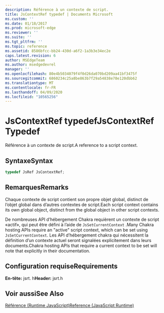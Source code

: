 ```yaml
---
description: Référence à un contexte de script.
title: JsContextRef typedef | Documents Microsoft
ms.custom: ''
ms.date: 01/18/2017
ms.prod: microsoft-edge
ms.reviewer: ''
ms.suite: ''
ms.tgt_pltfrm: ''
ms.topic: reference
ms.assetid: 8586bfcc-bb24-430d-a6f2-1a3b3e34ec2e
caps.latest.revision: 6
author: MSEdgeTeam
ms.author: msedgedevrel
manager: ''
ms.openlocfilehash: 80e4b5034079f4f0d26da070bd209aa41bf3475f
ms.sourcegitcommit: 6860234c25a8be863b7f29a54838e78e120dbb62
ms.translationtype: MT
ms.contentlocale: fr-FR
ms.lasthandoff: 04/09/2020
ms.locfileid: "10565256"
---
```

# <span data-ttu-id="94b8f-103">JsContextRef typedef</span><span class="sxs-lookup"><span data-stu-id="94b8f-103">JsContextRef Typedef</span></span>
<span data-ttu-id="94b8f-104">Référence à un contexte de script.</span><span class="sxs-lookup"><span data-stu-id="94b8f-104">A reference to a script context.</span></span>  
  
## <span data-ttu-id="94b8f-105">Syntaxe</span><span class="sxs-lookup"><span data-stu-id="94b8f-105">Syntax</span></span>  
  
```cpp  
typedef JsRef JsContextRef;  
```  
  
## <span data-ttu-id="94b8f-106">Remarques</span><span class="sxs-lookup"><span data-stu-id="94b8f-106">Remarks</span></span>  
 <span data-ttu-id="94b8f-107">Chaque contexte de script contient son propre objet global, distinct de l’objet global dans d’autres contextes de script.</span><span class="sxs-lookup"><span data-stu-id="94b8f-107">Each script context contains its own global object, distinct from the global object in other script contexts.</span></span>  
  
 <span data-ttu-id="94b8f-108">De nombreuses API d’hébergement Chakra requièrent un contexte de script «actif», qui peut être défini à l’aide de `JsSetCurrentContext` .</span><span class="sxs-lookup"><span data-stu-id="94b8f-108">Many Chakra hosting APIs require an "active" script context, which can be set using `JsSetCurrentContext`.</span></span> <span data-ttu-id="94b8f-109">Les API d’hébergement chakra qui nécessitent la définition d’un contexte actuel seront signalées explicitement dans leurs documents.</span><span class="sxs-lookup"><span data-stu-id="94b8f-109">Chakra hosting APIs that require a current context to be set will note that explicitly in their documentation.</span></span>  
  
## <span data-ttu-id="94b8f-110">Configuration requise</span><span class="sxs-lookup"><span data-stu-id="94b8f-110">Requirements</span></span>  
 <span data-ttu-id="94b8f-111">**En-tête:** jsrt. h</span><span class="sxs-lookup"><span data-stu-id="94b8f-111">**Header:** jsrt.h</span></span>  
  
## <span data-ttu-id="94b8f-112">Voir aussi</span><span class="sxs-lookup"><span data-stu-id="94b8f-112">See Also</span></span>  
 [<span data-ttu-id="94b8f-113">Référence (Runtime JavaScript)</span><span class="sxs-lookup"><span data-stu-id="94b8f-113">Reference (JavaScript Runtime)</span></span>](../chakra-hosting/reference-javascript-runtime.md)
